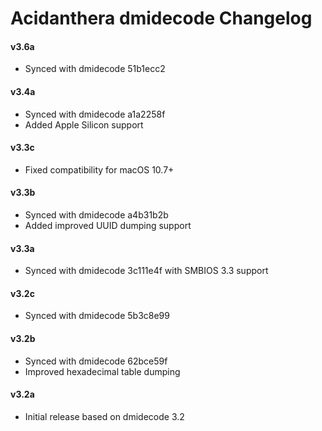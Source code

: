 Acidanthera dmidecode Changelog
===============================

#### v3.6a
- Synced with dmidecode 51b1ecc2

#### v3.4a
- Synced with dmidecode a1a2258f
- Added Apple Silicon support

#### v3.3c
- Fixed compatibility for macOS 10.7+

#### v3.3b
- Synced with dmidecode a4b31b2b
- Added improved UUID dumping support

#### v3.3a
- Synced with dmidecode 3c111e4f with SMBIOS 3.3 support

#### v3.2c
- Synced with dmidecode 5b3c8e99

#### v3.2b
- Synced with dmidecode 62bce59f
- Improved hexadecimal table dumping

#### v3.2a
- Initial release based on dmidecode 3.2

